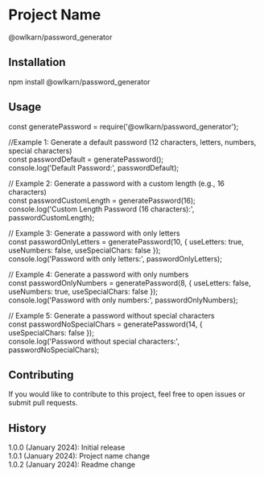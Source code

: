 # Project Name

@owlkarn/password_generator

## Installation

npm install @owlkarn/password_generator

## Usage

const generatePassword = require('@owlkarn/password_generator');

//Example 1: Generate a default password (12 characters, letters, numbers, special characters)  
const passwordDefault = generatePassword();  
console.log('Default Password:', passwordDefault);

// Example 2: Generate a password with a custom length (e.g., 16 characters)  
const passwordCustomLength = generatePassword(16);  
console.log('Custom Length Password (16 characters):', passwordCustomLength);

// Example 3: Generate a password with only letters  
const passwordOnlyLetters = generatePassword(10, { useLetters: true, useNumbers: false, useSpecialChars: false });  
console.log('Password with only letters:', passwordOnlyLetters);

// Example 4: Generate a password with only numbers  
const passwordOnlyNumbers = generatePassword(8, { useLetters: false, useNumbers: true, useSpecialChars: false });  
console.log('Password with only numbers:', passwordOnlyNumbers);

// Example 5: Generate a password without special characters  
const passwordNoSpecialChars = generatePassword(14, { useSpecialChars: false });  
console.log('Password without special characters:', passwordNoSpecialChars);

## Contributing
If you would like to contribute to this project, feel free to open issues or submit pull requests.

## History

1.0.0 (January 2024): Initial release  
1.0.1 (January 2024): Project name change  
1.0.2 (January 2024): Readme change
